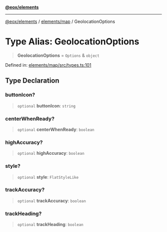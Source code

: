 [**@eox/elements**](../../../README.md)

***

[@eox/elements](../../../modules.md) / [elements/map](../README.md) / GeolocationOptions

# Type Alias: GeolocationOptions

> **GeolocationOptions** = `Options` & `object`

Defined in: [elements/map/src/types.ts:101](https://github.com/EOX-A/EOxElements/blob/2959304700f39ffdecbdb918952cf7500528a204/elements/map/src/types.ts#L101)

## Type Declaration

### buttonIcon?

> `optional` **buttonIcon**: `string`

### centerWhenReady?

> `optional` **centerWhenReady**: `boolean`

### highAccuracy?

> `optional` **highAccuracy**: `boolean`

### style?

> `optional` **style**: `FlatStyleLike`

### trackAccuracy?

> `optional` **trackAccuracy**: `boolean`

### trackHeading?

> `optional` **trackHeading**: `boolean`
